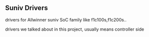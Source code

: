 Suniv Drivers
-------------

drivers for Allwinner suniv SoC family like f1c100s,f1c200s..

drivers we talked about in this project, usually means controller side
